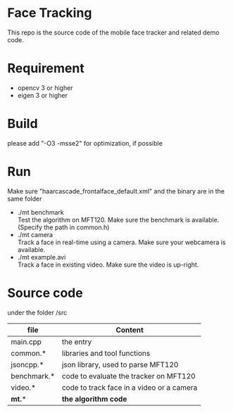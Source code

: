 # Face Tracking

This repo is the source code of the mobile face tracker and related demo code.

# Requirement

- opencv 3 or higher  
- eigen 3 or higher  

# Build

please add "-O3 -msse2" for optimization, if possible  

# Run

Make sure "haarcascade_frontalface_default.xml" and the binary are in the same folder  
- ./mt benchmark  
	Test the algorithm on MFT120. Make sure the benchmark is available. (Specify the path in common.h)  
- ./mt camera  
	Track a face in real-time using a camera. Make sure your webcamera is available.  
- ./mt example.avi  
	Track a face in existing video. Make sure the video is up-right.  

# Source code
under the folder /src

| file        | Content                                   |
|-------------|-------------------------------------------|
| main.cpp    | the entry                                 |
| common.*    | libraries and tool functions              |
| jsoncpp.*   | json library, used to parse MFT120        |
| benchmark.* | code to evaluate the tracker on MFT120    |
| video.*     | code to track face in a video or a camera |
| **mt.***    | **the algorithm code**                    |
